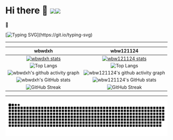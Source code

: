 # Hi there 👋 ![](https://komarev.com/ghpvc/?username=wbwdxh&color=blue&style=flat-square)![](https://komarev.com/ghpvc/?username=wbw121124&color=blue&style=flat-square)

🥇

[![Typing SVG](https://readme-typing-svg.demolab.com?font=Consolas&center=true&vCenter=true&random=true&pause=1000&width=1000&lines=C%2B%2B%3A+a+garbage+language+that+even+dogs+don't+learn--+Father+of+Linux;G%C3%A5+med+MC+utan+%C3%A5nger+i+detta+liv%2C+och+vill+vara+en+fyrkantig+person+i+n%C3%A4sta+liv!;Where+there+is+a+will,+there+is+a+way.;Hope+for+the+best,+plan+for+the+worst.;Wisdom+is+more+precious+than+wealth.;Action+speaks+louder+than+words.;Time+and+tide+wait+for+no+man.;Experience+is+the+best+teacher.;All+that+glitters+is+not+gold.;Failure+is+the+mother+of+success.;A+journey+of+a+thousand+miles+begins+with+a+single+step.;The+early+bird+catches+the+worm.;Nothing+is+impossible+to+a+willing+heart.;Don't+put+off+till+tomorrow+what+you+can+do+today.;Every+cloud+has+a+silver+lining.;Haste+makes+waste.;Better+late+than+never.;Honesty+is+the+best+policy.;Live+and+learn.;Health+is+wealth.;First+impressions+are+the+most+lasting.;One+man's+meat+is+another+man's+poison.;A+friend+in+need+is+a+friend+indeed.;Life+is+not+all+roses.;Think+twice+before+you+act.;Pride+goes+before+a+fall.;Two+heads+are+better+than+one.;Well+begun+is+half+done.;To+be,+or+not+to+be,+that+is+the+question.;Action+speak+louder+than+words.;An+idle+youth,a+needy+age.;All+is+well+that+ends+well.;Misfortune+is+a+good+teacher.;Faith+can+move+mountains.;He+that+promises+too+much+means+nothing.;He+would+climb+the+ladder+must+begin+at+the+bottom.;If+you+are+not+inside+a+house,+you+don+not+know+about+its+leaking.;It+is+never+too+late+to+mend.;Yesterday+will+not+be+called+again.;Men+will+die+for+wealth,+as+bird+for+food.;Success+belongs+to+the+persevering.;The+man+who+has+made+up+his+mind+to+win+will+never+say+"impossible".;Nothing+venture,+nothing+have.;If+you+fail,+don't+forget+to+learn+your+lesson.;No+pain,+no+gain;We+can+only+move+forward,+forward,+by+any+means+necessary+to+move+forward.;Your+fearlessness+comes+from+ignorance.;Intelligence+lies+in+diligence,+and+genius+in+accumulation.;Never+be+satisfied+with+learning;+never+be+tired+of+teaching.;Books+are+the+ladder+of+human+progress.;An+inch+of+time+is+an+inch+of+gold,+but+you+can't+buy+time+with+gold.)](https://git.io/typing-svg)

---

| wbwdxh | wbw121124 |
| :---: | :---:|
| [![wbwdxh stats](https://github-readme-stats.vercel.app/api?username=wbwdxh&theme=dark&show_icons=true)](https://github.com/wbwdxh) | [![wbw121124 stats](https://github-readme-stats.vercel.app/api?username=wbw121124&theme=dark&show_icons=true)](https://github.com/wbw121124) |
| ![Top Langs](https://github-readme-stats.vercel.app/api/top-langs/?username=wbwdxh) | ![Top Langs](https://github-readme-stats.vercel.app/api/top-langs/?username=wbw121124) |
| ![wbwdxh's github activity graph](https://github-readme-activity-graph.vercel.app/graph?username=wbwdxh&theme=github) | ![wbw121124's github activity graph](https://github-readme-activity-graph.vercel.app/graph?username=wbw121124&theme=github) |
| ![wbwdxh's GitHub stats](https://github-immortality.vercel.app/api?username=wbwdxh) | ![wbw121124's GitHub stats](https://github-immortality.vercel.app/api?username=wbw121124) |
| ![GitHub Streak](https://streak-stats.demolab.com/?user=wbwdxh) | ![GitHub Streak](https://streak-stats.demolab.com/?user=wbw121124) |

---

<picture>
  <source media="(prefers-color-scheme: dark)" srcset="https://raw.githubusercontent.com/wbwdxh/wbwdxh/output/github-contribution-grid-snake-dark.svg">
  <source media="(prefers-color-scheme: light)" srcset="https://raw.githubusercontent.com/wbwdxh/wbwdxh/output/github-contribution-grid-snake.svg">
  <img alt="github contribution grid snake animation" src="https://raw.githubusercontent.com/wbwdxh/wbwdxh/output/github-contribution-grid-snake.svg">
</picture>
